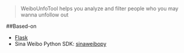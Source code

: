 > WeiboUnfoTool helps you analyze and filter people who you may wanna unfollow out

##Based-on

- [Flask](https://github.com/mitsuhiko/flask)
- Sina Weibo Python SDK: [sinaweibopy](https://github.com/michaelliao/sinaweibopy)